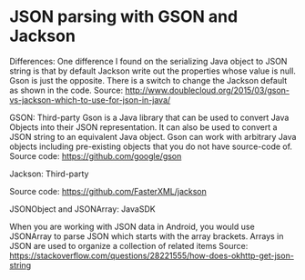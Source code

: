  # JSON parsing with GSON and Jackson

Differences:
One difference I found on the serializing Java object to JSON string is that by default Jackson write out the properties whose value is null.
Gson is just the opposite. There is a switch to change the Jackson default as shown in the code.
Source: http://www.doublecloud.org/2015/03/gson-vs-jackson-which-to-use-for-json-in-java/


GSON:
Third-party
Gson is a Java library that can be used to convert Java Objects into their JSON representation. It
can also be used to convert a JSON string to an equivalent Java object. Gson can work with arbitrary Java objects including pre-existing objects that you do not have source-code of.
Source code: https://github.com/google/gson

Jackson:
Third-party

Source code: https://github.com/FasterXML/jackson


JSONObject and JSONArray:
JavaSDK

When you are working with JSON data in Android, you would use JSONArray to parse JSON which starts with the array brackets.
Arrays in JSON are used to organize a collection of related items
Source: https://stackoverflow.com/questions/28221555/how-does-okhttp-get-json-string